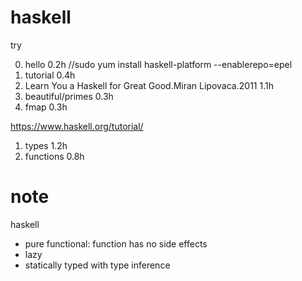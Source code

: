 # haskell

try

0. hello 0.2h //sudo yum install haskell-platform --enablerepo=epel
1. tutorial 0.4h 
2. Learn You a Haskell for Great Good.Miran Lipovaca.2011 1.1h
3. beautiful/primes 0.3h
4. fmap 0.3h

https://www.haskell.org/tutorial/

1. types 1.2h
2. functions 0.8h

# note 

haskell
- pure functional: function has no side effects
- lazy
- statically typed with type inference
